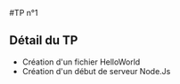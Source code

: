 #TP n°1
## Détail du TP

* Création d'un fichier HelloWorld 
* Création d'un début de serveur Node.Js
